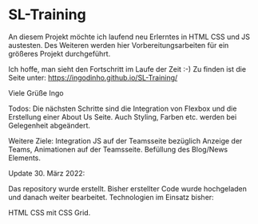 # SL-Training

An diesem Projekt möchte ich laufend neu Erlerntes in HTML CSS und JS austesten. Des Weiteren werden hier Vorbereitungsarbeiten für ein größeres Projekt durchgeführt.

Ich hoffe, man sieht den Fortschritt im Laufe der Zeit :-)
Zu finden ist die Seite unter: https://ingodinho.github.io/SL-Training/

Viele Grüße
Ingo

Todos:
Die nächsten Schritte sind die Integration von Flexbox und die Erstellung einer About Us Seite.
Auch Styling, Farben etc. werden bei Gelegenheit abgeändert.

Weitere Ziele:
Integration JS auf der Teamsseite bezüglich Anzeige der Teams,
Animationen auf der Teamsseite.
Befüllung des Blog/News Elements.


Update 30. März 2022:

Das repository wurde erstellt. Bisher erstellter Code wurde hochgeladen und danach weiter bearbeitet.
Technologien im Einsatz bisher:

HTML
CSS mit CSS Grid.



